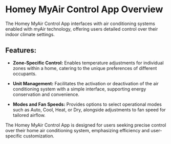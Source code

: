 # Homey MyAir Control App Overview

The Homey MyAir Control App interfaces with air conditioning systems enabled with myAir technology, offering users detailed control over their indoor climate settings.

## Features:

- **Zone-Specific Control:** Enables temperature adjustments for individual zones within a home, catering to the unique preferences of different occupants.

- **Unit Management:** Facilitates the activation or deactivation of the air conditioning system with a simple interface, supporting energy conservation and convenience.

- **Modes and Fan Speeds:** Provides options to select operational modes such as Auto, Cool, Heat, or Dry, alongside adjustments to fan speed for tailored airflow.

The Homey MyAir Control App is designed for users seeking precise control over their home air conditioning system, emphasizing efficiency and user-specific customization.

